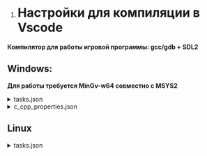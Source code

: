 1. # Настройки для компиляции в Vscode

**Компилятор для работы игровой программы: gcc/gdb + SDL2**

## Windows: 
**Для работы требуется MinGv-w64 совместно с MSYS2**

<details>
  <summary>tasks.json</summary>

    {
        "version": "2.0.0",
        "tasks": [
        {
            "label": "Build Tamagotchi Game",
            "type": "shell",
            "command": "C:\\msys64\\mingw64\\bin\\gcc.exe",
            "args": [
            "-fdiagnostics-color=always",
            "-g",
            "src/main.c",
            "src/graphics.c",
            "-o",
            "${workspaceFolder}\\game.exe",
            "-I", "${workspaceFolder}\\include",
            "-I", "C:\\msys64\\mingw64\\include\\SDL2",
            "-L", "C:\\msys64\\mingw64\\lib",
            "-lmingw32",
            "-lSDL2main",
            "-lSDL2",
            "-lSDL2_image",          
            ],
            "options": {
            "cwd": "${workspaceFolder}"
            },
            "problemMatcher": ["$gcc"],
            "group": {
            "kind": "build",
            "isDefault": true
            }
        }
        ]
    }       
</details>

<details>
  <summary>c_cpp_properties.json</summary>

    {
        "configurations": [
        {
            "name": "Win32",
            "includePath": [
                "${workspaceFolder}/**",
                "C:/msys64/mingw64/include",
                "C:/msys64/mingw64/include/SDL2"                
            ],
            "defines": [
                "_DEBUG",
                "UNICODE",
                "_UNICODE"
            ],
            "windowsSdkVersion": "10.0.19041.0",
            "compilerPath": "cl.exe",
            "cStandard": "c17",
            "cppStandard": "c++17",
            "intelliSenseMode": "windows-msvc-x64"
        }
    ],
        "version": 4
    }
</details>

## Linux

<details>
  <summary>tasks.json</summary>
  
    {
      "version": "2.0.0",
      "tasks": [
        {
          "label": "Build Tamagotchi Game",
          "type": "shell",
          "command": "gcc",
          "args": [
            "-fdiagnostics-color=always",
            "-g",
            "src/main.c",
            "src/graphics.c",
            "-o",
            "${workspaceFolder}/game",
            "-I", "${workspaceFolder}/include",
            "-lSDL2main",
            "-lSDL2",
            "-lSDL2_image",  
          ],
          "options": {
            "cwd": "${workspaceFolder}"
          },
          "problemMatcher": [
            "$gcc"
          ],
          "group": {
            "kind": "build",
            "isDefault": true
          }
        }
      ]
    }
</details>
